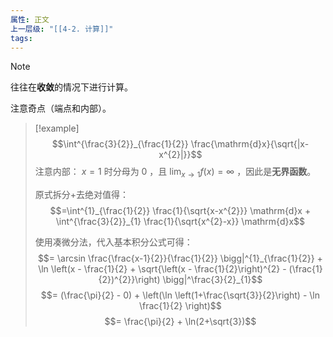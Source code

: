 ```yaml
---
属性: 正文
上一层级: "[[4-2. 计算]]"
tags:
---
```


>[!note] 
>往往在**收敛**的情况下进行计算。

注意奇点（端点和内部）。

> [!example] 
> $$\int^{\frac{3}{2}}_{\frac{1}{2}}  \frac{\mathrm{d}x}{\sqrt{|x-x^{2}|}}$$
> 注意内部： $x=1$ 时分母为 $0$ ，且 $\lim_{x \to 1} f(x) = \infty$ ，因此是**无界函数**。
> 
> 原式拆分+去绝对值得：$$=\int^{1}_{\frac{1}{2}} \frac{1}{\sqrt{x-x^{2}}} \mathrm{d}x + \int^{\frac{3}{2}}_{1} \frac{1}{\sqrt{x^{2}-x}} \mathrm{d}x$$
> 
> 使用凑微分法，代入基本积分公式可得：$$= \arcsin \frac{\frac{x-1}{2}}{\frac{1}{2}} \bigg|^{1}_{\frac{1}{2}} + \ln \left(x - \frac{1}{2} + \sqrt{\left(x - \frac{1}{2}\right)^{2} - (\frac{1}{2})^{2}}\right) \bigg|^\frac{3}{2}_{1}$$
> $$= (\frac{\pi}{2} - 0) + \left(\ln \left(1+\frac{\sqrt{3}}{2}\right) - \ln \frac{1}{2} \right)$$
> $$= \frac{\pi}{2} + \ln(2+\sqrt{3})$$

